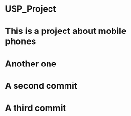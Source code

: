 # USP_Project
# This is a project about mobile phones
# Another one
# A second commit
# A third commit